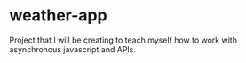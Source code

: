 # weather-app
Project that I will be creating to teach myself how to work with asynchronous javascript and APIs.
